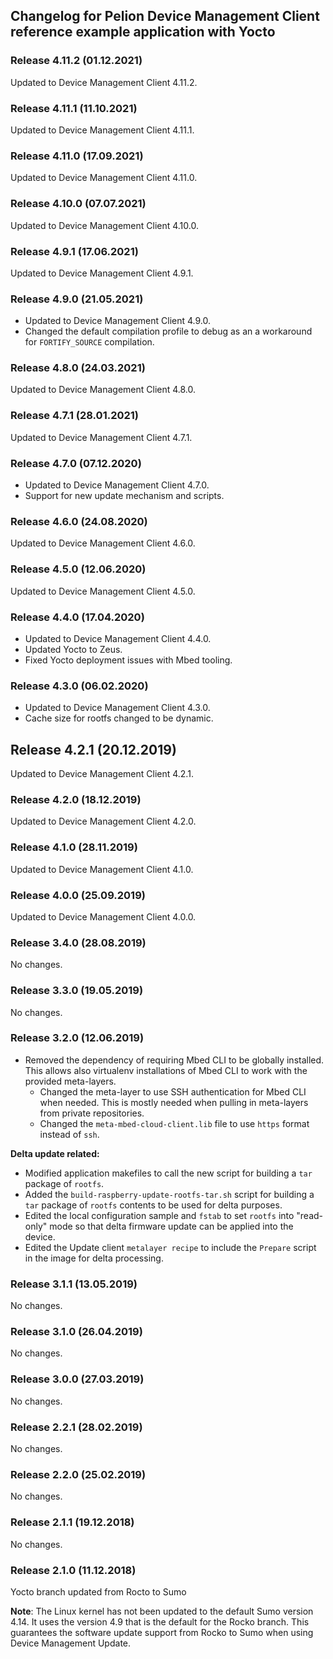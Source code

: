 ## Changelog for Pelion Device Management Client reference example application with Yocto

### Release 4.11.2 (01.12.2021)

Updated to Device Management Client 4.11.2.

### Release 4.11.1 (11.10.2021)

Updated to Device Management Client 4.11.1.

### Release 4.11.0 (17.09.2021)

Updated to Device Management Client 4.11.0.

### Release 4.10.0 (07.07.2021)

Updated to Device Management Client 4.10.0.

### Release 4.9.1 (17.06.2021)

Updated to Device Management Client 4.9.1.

### Release 4.9.0 (21.05.2021)

- Updated to Device Management Client 4.9.0.
- Changed the default compilation profile to debug as an a workaround for `FORTIFY_SOURCE` compilation.

### Release 4.8.0 (24.03.2021)

Updated to Device Management Client 4.8.0.

### Release 4.7.1 (28.01.2021)

Updated to Device Management Client 4.7.1.

### Release 4.7.0 (07.12.2020)

- Updated to Device Management Client 4.7.0.
- Support for new update mechanism and scripts.

### Release 4.6.0 (24.08.2020)

Updated to Device Management Client 4.6.0.

### Release 4.5.0 (12.06.2020)

Updated to Device Management Client 4.5.0.

### Release 4.4.0 (17.04.2020)

- Updated to Device Management Client 4.4.0.
-	Updated Yocto to Zeus.
-	Fixed Yocto deployment issues with Mbed tooling.

### Release 4.3.0 (06.02.2020)

- Updated to Device Management Client 4.3.0.
- Cache size for rootfs changed to be dynamic.

## Release 4.2.1 (20.12.2019)

Updated to Device Management Client 4.2.1.

### Release 4.2.0 (18.12.2019)

Updated to Device Management Client 4.2.0.

### Release 4.1.0 (28.11.2019)

Updated to Device Management Client 4.1.0.

### Release 4.0.0 (25.09.2019)

Updated to Device Management Client 4.0.0.

### Release 3.4.0 (28.08.2019)

No changes.

### Release 3.3.0 (19.05.2019)

No changes.

### Release 3.2.0 (12.06.2019)

* Removed the dependency of requiring Mbed CLI to be globally installed. This allows also virtualenv installations of Mbed CLI to work with the provided meta-layers.
  * Changed the meta-layer to use SSH authentication for Mbed CLI when needed. This is mostly needed when pulling in meta-layers from private repositories.
  * Changed the `meta-mbed-cloud-client.lib` file to use `https` format instead of `ssh`.

**Delta update related:**

* Modified application makefiles to call the new script for building a `tar` package of `rootfs`.
* Added the `build-raspberry-update-rootfs-tar.sh` script for building a `tar` package of `rootfs` contents to be used for delta purposes.
* Edited the local configuration sample and `fstab` to set `rootfs` into "read-only" mode so that delta firmware update can be applied into the device.
* Edited the Update client `metalayer recipe` to include the `Prepare` script in the image for delta processing.

### Release 3.1.1 (13.05.2019)

No changes.

### Release 3.1.0 (26.04.2019)

No changes.

### Release 3.0.0 (27.03.2019)

No changes.

### Release 2.2.1 (28.02.2019)

No changes.

### Release 2.2.0 (25.02.2019)

No changes.

### Release 2.1.1 (19.12.2018)

No changes.

### Release 2.1.0 (11.12.2018)

Yocto branch updated from Rocto to Sumo

 <span class="notes">**Note**: The Linux kernel has not been updated to the default Sumo version 4.14. It uses the version 4.9 that is the default for the Rocko branch. This guarantees the software update support from Rocko to Sumo when using Device Management Update.</span>
